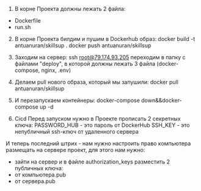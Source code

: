 1. В корне Проекта должны лежать 2 файла:
- Dockerfile
- run.sh

2. В корне Проекта билдим и пушим в Dockerhub образ:
docker build -t antuanuran/skillsup .
docker push antuanuran/skillsup

3. Заходим на сервер:
ssh root@79.174.93.205
переходим в папку с файлами "deploy", в которой должны лежать 3 файла (docker-compose, nginx, .env)

4. Делаем pull нового образа, который мы запушили:
docker pull antuanuran/skillsup

5. И перезапускаем контейнеры:
docker-compose down&&docker-compose up -d

6. Cicd
Перед запуском нужно в Проекте прописать 2 секретных ключа:
PASSWORD_HUB - это пароль от DockerHub
SSH_KEY - это непубличный ssh-ключ от удаленного сервера

И теперь последний штрих - нам нужно настроить право компьютера размещать на сервере проект, для этого нам нужно:
- зайти на сервер
и в файле authorization_keys разместить 2 публичных ключа:
- от компьютера.pub
- от сервера.pub
